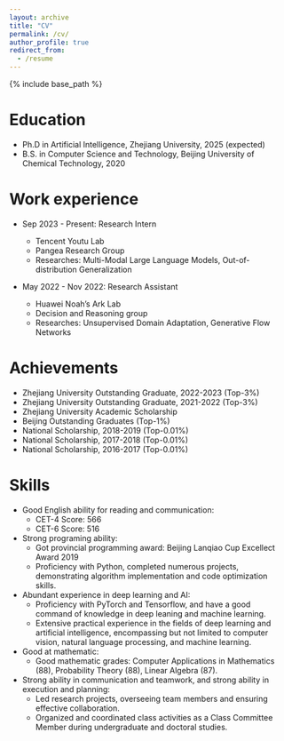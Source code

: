 ```yaml
---
layout: archive
title: "CV"
permalink: /cv/
author_profile: true
redirect_from:
  - /resume
---
```


{% include base_path %}

Education
======
* Ph.D in Artificial Intelligence, Zhejiang University, 2025 (expected)
* B.S. in Computer Science and Technology, Beijing University of Chemical Technology, 2020

Work experience
======
* Sep 2023 - Present: Research Intern
  * Tencent Youtu Lab
  * Pangea Research Group
  * Researches: Multi-Modal Large Language Models, Out-of-distribution Generalization

* May 2022 - Nov 2022: Research Assistant
  * Huawei Noah’s Ark Lab
  * Decision and Reasoning group
  * Researches: Unsupervised Domain Adaptation, Generative Flow Networks



Achievements
======
* Zhejiang University Outstanding Graduate, 2022-2023 (Top-3%)
* Zhejiang University Outstanding Graduate, 2021-2022 (Top-3%)
* Zhejiang University Academic Scholarship 
* Beijing Outstanding Graduates (Top-1%)
* National Scholarship, 2018-2019 (Top-0.01%)
* National Scholarship, 2017-2018 (Top-0.01%)
* National Scholarship, 2016-2017 (Top-0.01%)
  
Skills
======
* Good English ability for reading and communication:
    * CET-4 Score: 566
    * CET-6 Score: 516
* Strong programing ability:
  * Got provincial programming award: Beijing Lanqiao Cup Excellect Award 2019
  * Proficiency with Python, completed numerous projects, demonstrating algorithm implementation and code optimization skills.
* Abundant experience in deep learning and AI:
    * Proficiency with PyTorch and Tensorflow, and have a good command of knowledge in deep leaning and machine learning.
    * Extensive practical experience in the fields of deep learning and artificial intelligence, encompassing but not limited to computer vision, natural language processing, and machine learning.
* Good at mathematic:
    * Good mathematic grades: Computer Applications in Mathematics (88), Probability Theory (88), Linear Algebra (87).
* Strong ability in communication and teamwork, and strong ability in execution and planning:
    * Led research projects, overseeing team members and ensuring effective collaboration.
    * Organized and coordinated class activities as a Class Committee Member during undergraduate and doctoral studies.

